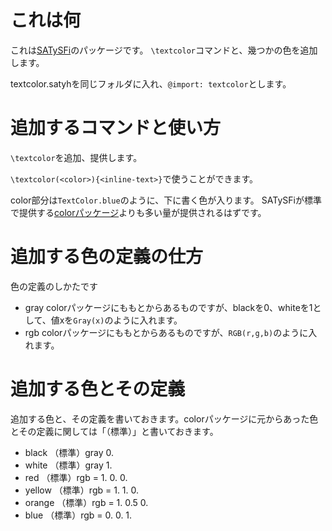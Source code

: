 # これは何
これは[SATySFi](https://github.com/gfngfn/satysfi)のパッケージです。
`\textcolor`コマンドと、幾つかの色を追加します。

textcolor.satyhを同じフォルダに入れ、`@import: textcolor`とします。

# 追加するコマンドと使い方
`\textcolor`を追加、提供します。

`\textcolor(<color>){<inline-text>}`で使うことができます。

color部分は`TextColor.blue`のように、下に書く色が入ります。
SATySFiが標準で提供する[colorパッケージ](https://github.com/gfngfn/SATySFi/blob/master/lib-satysfi/dist/packages/color.satyh)よりも多い量が提供されるはずです。

# 追加する色の定義の仕方
色の定義のしかたです

- gray colorパッケージにももとからあるものですが、blackを0、whiteを1として、値xを`Gray(x)`のように入れます。
- rgb colorパッケージにももとからあるものですが、`RGB(r,g,b)`のように入れます。　

# 追加する色とその定義
追加する色と、その定義を書いておきます。colorパッケージに元からあった色とその定義に関しては「（標準）」と書いておきます。

- black （標準）gray 0.
- white （標準）gray 1.
- red （標準）rgb = 1. 0. 0.
- yellow （標準）rgb = 1. 1. 0.
- orange （標準）rgb = 1. 0.5 0.
- blue （標準）rgb = 0. 0. 1.